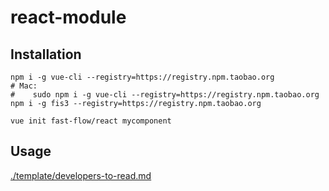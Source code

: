 # react-module

## Installation

```shell
npm i -g vue-cli --registry=https://registry.npm.taobao.org
# Mac:
#    sudo npm i -g vue-cli --registry=https://registry.npm.taobao.org
npm i -g fis3 --registry=https://registry.npm.taobao.org
```

```shell
vue init fast-flow/react mycomponent
```

## Usage

[./template/developers-to-read.md](developers-to-read.md)
